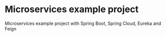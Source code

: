 # Microservices example project

Microservices example project with Spring Boot, Spring Cloud, Eureka and Feign
